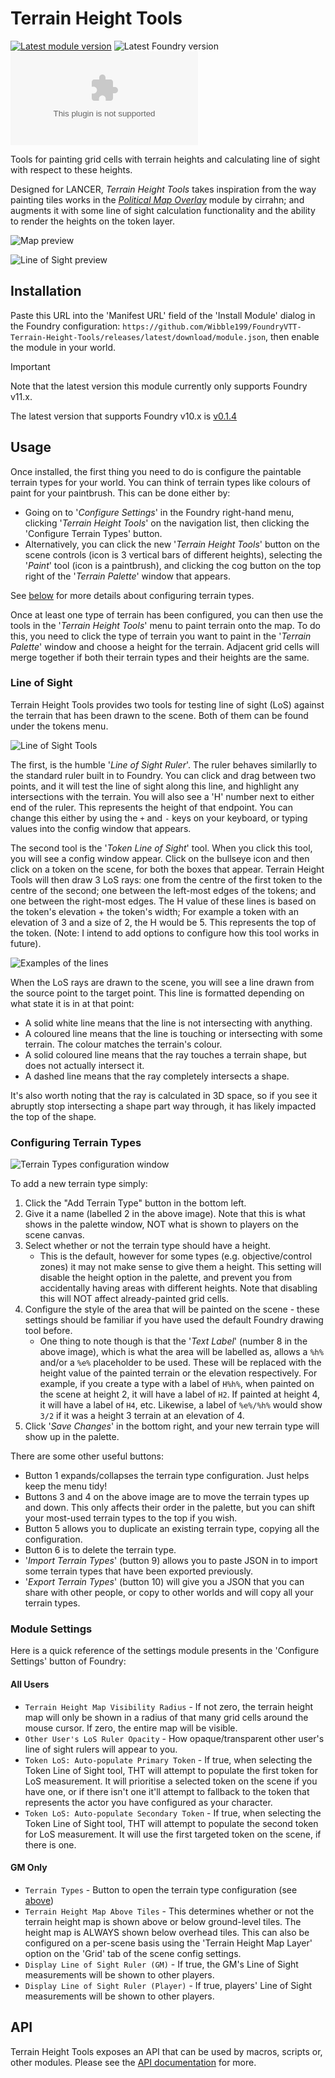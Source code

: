 # Terrain Height Tools

[![Latest module version](https://img.shields.io/badge/dynamic/json?url=https%3A%2F%2Fgithub.com%2FWibble199%2FFoundryVTT-Terrain-Height-Tools%2Freleases%2Flatest%2Fdownload%2Fmodule.json&query=%24.version&prefix=v&style=for-the-badge&label=latest%20version)](https://github.com/Wibble199/FoundryVTT-Terrain-Height-Tools/releases/latest)
![Latest Foundry version](https://img.shields.io/badge/dynamic/json?url=https%3A%2F%2Fgithub.com%2FWibble199%2FFoundryVTT-Terrain-Height-Tools%2Freleases%2Flatest%2Fdownload%2Fmodule.json&query=%24.compatibility.verified&style=for-the-badge&label=foundry%20version&color=fe6a1f)
[![GitHub downloads (latest version)](https://img.shields.io/github/downloads/Wibble199/FoundryVTT-Terrain-Height-Tools/latest/release.zip?style=for-the-badge&label=downloads)](https://github.com/Wibble199/FoundryVTT-Terrain-Height-Tools/releases/latest)

Tools for painting grid cells with terrain heights and calculating line of sight with respect to these heights.

Designed for LANCER, _Terrain Height Tools_ takes inspiration from the way painting tiles works in the _[Political Map Overlay](https://github.com/cirrahn/foundry-polmap)_ module by cirrahn; and augments it with some line of sight calculation functionality and the ability to render the heights on the token layer.

![Map preview](docs/overview.webp)

![Line of Sight preview](docs/los-rays.webp)

## Installation

Paste this URL into the 'Manifest URL' field of the 'Install Module' dialog in the Foundry configuration: `https://github.com/Wibble199/FoundryVTT-Terrain-Height-Tools/releases/latest/download/module.json`, then enable the module in your world.

> [!IMPORTANT]
> Note that the latest version this module currently only supports Foundry v11.x.
>
> The latest version that supports Foundry v10.x is [v0.1.4](https://github.com/Wibble199/FoundryVTT-Terrain-Height-Tools/releases/tag/v0.1.4)

## Usage

Once installed, the first thing you need to do is configure the paintable terrain types for your world. You can think of terrain types like colours of paint for your paintbrush. This can be done either by:
- Going on to '_Configure Settings_' in the Foundry right-hand menu, clicking '_Terrain Height Tools_' on the navigation list, then clicking the 'Configure Terrain Types' button.
- Alternatively, you can click the new '_Terrain Height Tools_' button on the scene controls (icon is 3 vertical bars of different heights), selecting the '_Paint_' tool (icon is a paintbrush), and clicking the cog button on the top right of the '_Terrain Palette_' window that appears.

See [below](#configuring-terrain-types) for more details about configuring terrain types.

Once at least one type of terrain has been configured, you can then use the tools in the '_Terrain Height Tools_' menu to paint terrain onto the map. To do this, you need to click the type of terrain you want to paint in the '_Terrain Palette_' window and choose a height for the terrain. Adjacent grid cells will merge together if both their terrain types and their heights are the same.

### Line of Sight

Terrain Height Tools provides two tools for testing line of sight (LoS) against the terrain that has been drawn to the scene. Both of them can be found under the tokens menu.

![Line of Sight Tools](docs/los-tools.webp)

The first, is the humble '_Line of Sight Ruler_'. The ruler behaves similarlly to the standard ruler built in to Foundry. You can click and drag between two points, and it will test the line of sight along this line, and highlight any intersections with the terrain. You will also see a 'H' number next to either end of the ruler. This represents the height of that endpoint. You can change this either by using the `+` and `-` keys on your keyboard, or typing values into the config window that appears.

The second tool is the '_Token Line of Sight_' tool. When you click this tool, you will see a config window appear. Click on the bullseye icon and then click on a token on the scene, for both the boxes that appear. Terrain Height Tools will then draw 3 LoS rays: one from the centre of the first token to the centre of the second; one between the left-most edges of the tokens; and one between the right-most edges. The H value of these lines is based on the token's elevation + the token's width; For example a token with an elevation of 3 and a size of 2, the H would be 5. This represents the top of the token. (Note: I intend to add options to configure how this tool works in future).

![Examples of the lines](docs/los-ray-examples.webp)

When the LoS rays are drawn to the scene, you will see a line drawn from the source point to the target point. This line is formatted depending on what state it is in at that point:
- A solid white line means that the line is not intersecting with anything.
- A coloured line means that the line is touching or intersecting with some terrain. The colour matches the terrain's colour.
- A solid coloured line means that the ray touches a terrain shape, but does not actually intersect it.
- A dashed line means that the ray completely intersects a shape.

It's also worth noting that the ray is calculated in 3D space, so if you see it abruptly stop intersecting a shape part way through, it has likely impacted the top of the shape.

### Configuring Terrain Types

![Terrain Types configuration window](docs/terrain-types-config.webp)

To add a new terrain type simply:
1. Click the "Add Terrain Type" button in the bottom left.
2. Give it a name (labelled 2 in the above image). Note that this is what shows in the palette window, NOT what is shown to players on the scene canvas.
3. Select whether or not the terrain type should have a height.
	- This is the default, however for some types (e.g. objective/control zones) it may not make sense to give them a height. This setting will disable the height option in the palette, and prevent you from accidentally having areas with different heights. Note that disabling this will NOT affect already-painted grid cells.
4. Configure the style of the area that will be painted on the scene - these settings should be familiar if you have used the default Foundry drawing tool before.
	- One thing to note though is that the '_Text Label_' (number 8 in the above image), which is what the area will be labelled as, allows a `%h%` and/or a `%e%` placeholder to be used. These will be replaced with the height value of the painted terrain or the elevation respectively. For example, if you create a type with a label of `H%h%`, when painted on the scene at height 2, it will have a label of `H2`. If painted at height 4, it will have a label of `H4`, etc. Likewise, a label of `%e%/%h%` would show `3/2` if it was a height 3 terrain at an elevation of 4.
5. Click '_Save Changes_' in the bottom right, and your new terrain type will show up in the palette.

There are some other useful buttons:
- Button 1 expands/collapses the terrain type configuration. Just helps keep the menu tidy!
- Buttons 3 and 4 on the above image are to move the terrain types up and down. This only affects their order in the palette, but you can shift your most-used terrain types to the top if you wish.
- Button 5 allows you to duplicate an existing terrain type, copying all the configuration.
- Button 6 is to delete the terrain type.
- '_Import Terrain Types_' (button 9) allows you to paste JSON in to import some terrain types that have been exported previously.
- '_Export Terrain Types_' (button 10) will give you a JSON that you can share with other people, or copy to other worlds and will copy all your terrain types.

### Module Settings

Here is a quick reference of the settings module presents in the 'Configure Settings' button of Foundry:

#### All Users

- `Terrain Height Map Visibility Radius` - If not zero, the terrain height map will only be shown in a radius of that many grid cells around the mouse cursor. If zero, the entire map will be visible.
- `Other User's LoS Ruler Opacity` - How opaque/transparent other user's line of sight rulers will appear to you.
- `Token LoS: Auto-populate Primary Token` - If true, when selecting the Token Line of Sight tool, THT will attempt to populate the first token for LoS measurement. It will prioritise a selected token on the scene if you have one, or if there isn't one it'll attempt to fallback to the token that represents the actor you have configured as your character.
- `Token LoS: Auto-populate Secondary Token` - If true, when selecting the Token Line of Sight tool, THT will attempt to populate the second token for LoS measurement. It will use the first targeted token on the scene, if there is one.

#### GM Only

- `Terrain Types` - Button to open the terrain type configuration (see [above]((#configuring-terrain-types)))
- `Terrain Height Map Above Tiles` - This determines whether or not the terrain height map is shown above or below ground-level tiles. The height map is ALWAYS shown below overhead tiles. This can also be configured on a per-scene basis using the 'Terrain Height Map Layer' option on the 'Grid' tab of the scene config settings.
- `Display Line of Sight Ruler (GM)` - If true, the GM's Line of Sight measurements will be shown to other players.
- `Display Line of Sight Ruler (Player)` - If true, players' Line of Sight measurements will be shown to other players.

## API

Terrain Height Tools exposes an API that can be used by macros, scripts or, other modules. Please see the [API documentation](/docs/api.md) for more.
